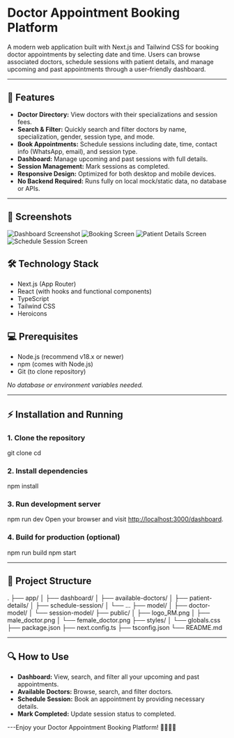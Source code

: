 # Doctor Appointment Booking Platform

A modern web application built with Next.js and Tailwind CSS for booking doctor appointments by selecting date and time. Users can browse associated doctors, schedule sessions with patient details, and manage upcoming and past appointments through a user-friendly dashboard.

---

## 🚀 Features

- **Doctor Directory:** View doctors with their specializations and session fees.
- **Search & Filter:** Quickly search and filter doctors by name, specialization, gender, session type, and mode.
- **Book Appointments:** Schedule sessions including date, time, contact info (WhatsApp, email), and session type.
- **Dashboard:** Manage upcoming and past sessions with full details.
- **Session Management:** Mark sessions as completed.
- **Responsive Design:** Optimized for both desktop and mobile devices.
- **No Backend Required:** Runs fully on local mock/static data, no database or APIs.

---

## 📸 Screenshots

![Dashboard Screenshot](/dashboard_screenshot.png)
![Booking Screen](./public/booking_screenshot.png)
![Patient Details Screen](./public/patient_details_screenshot.png)
![Schedule Session Screen](./public/schedule_session_screenshot.png)

## 🛠 Technology Stack

- Next.js (App Router)
- React (with hooks and functional components)
- TypeScript
- Tailwind CSS
- Heroicons

## 💻 Prerequisites

- Node.js (recommend v18.x or newer)
- npm (comes with Node.js)
- Git (to clone repository)

_No database or environment variables needed._

---

## ⚡ Installation and Running

### 1. Clone the repository

git clone <your-repo-url>
cd <your-project-folder>

### 2. Install dependencies

npm install

### 3. Run development server

npm run dev
Open your browser and visit [http://localhost:3000/dashboard](http://localhost:3000/dashboard).

### 4. Build for production (optional)

npm run build
npm start

---

## 📁 Project Structure

.
├── app/
│ ├── dashboard/
│ ├── available-doctors/
│ ├── patient-details/
│ ├── schedule-session/
│ └── ...
├── model/
│ ├── doctor-model/
│ └── session-model/
├── public/
│ ├── logo_RM.png
│ ├── male_doctor.png
│ └── female_doctor.png
├── styles/
│ └── globals.css
├── package.json
├── next.config.ts
├── tsconfig.json
└── README.md

---

## 🔍 How to Use

- **Dashboard:** View, search, and filter all your upcoming and past appointments.
- **Available Doctors:** Browse, search, and filter doctors.
- **Schedule Session:** Book an appointment by providing necessary details.
- **Mark Completed:** Update session status to completed.

---Enjoy your Doctor Appointment Booking Platform! 👨‍⚕️👩‍⚕️
